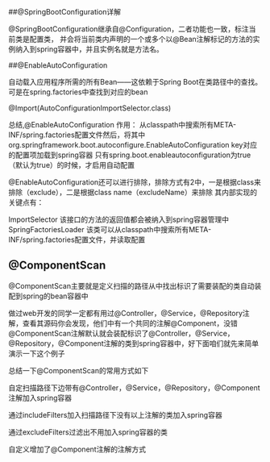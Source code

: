 ##@SpringBootConfiguration详解

@SpringBootConfiguration继承自@Configuration，二者功能也一致，标注当前类是配置类，
并会将当前类内声明的一个或多个以@Bean注解标记的方法的实例纳入到spring容器中，并且实例名就是方法名。

##@EnableAutoConfiguration

自动载入应用程序所需的所有Bean——这依赖于Spring Boot在类路径中的查找。
可是在spring.factories中查找到对应的bean

@Import(AutoConfigurationImportSelector.class)

总结,@EnableAutoConfiguration 作用：
从classpath中搜索所有META-INF/spring.factories配置文件然后，将其中org.springframework.boot.autoconfigure.EnableAutoConfiguration key对应的配置项加载到spring容器
只有spring.boot.enableautoconfiguration为true（默认为true）的时候，才启用自动配置

@EnableAutoConfiguration还可以进行排除，排除方式有2中，一是根据class来排除（exclude），二是根据class name（excludeName）来排除
其内部实现的关键点有：

ImportSelector 该接口的方法的返回值都会被纳入到spring容器管理中
SpringFactoriesLoader 该类可以从classpath中搜索所有META-INF/spring.factories配置文件，并读取配置

## @ComponentScan
@ComponentScan主要就是定义扫描的路径从中找出标识了需要装配的类自动装配到spring的bean容器中

做过web开发的同学一定都有用过@Controller，@Service，@Repository注解，查看其源码你会发现，他们中有一个共同的注解@Component，没错@ComponentScan注解默认就会装配标识了@Controller，@Service，@Repository，@Component注解的类到spring容器中，好下面咱们就先来简单演示一下这个例子

总结一下@ComponentScan的常用方式如下

自定扫描路径下边带有@Controller，@Service，@Repository，@Component注解加入spring容器

通过includeFilters加入扫描路径下没有以上注解的类加入spring容器

通过excludeFilters过滤出不用加入spring容器的类

自定义增加了@Component注解的注解方式





